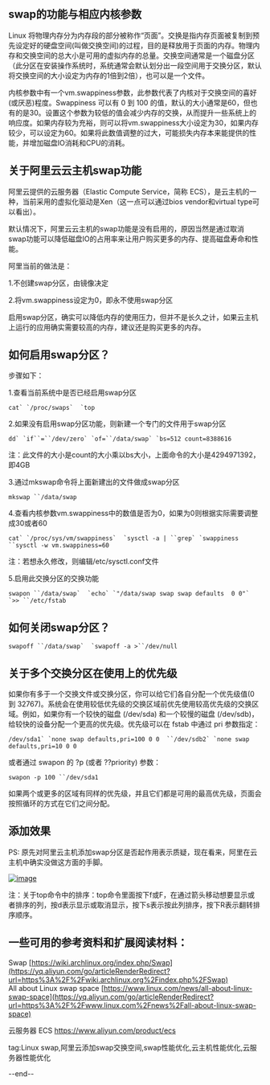 ## **swap的功能与相应内核参数**

Linux 将物理内存分为内存段的部分被称作“页面”。交换是指内存页面被复制到预先设定好的硬盘空间(叫做交换空间)的过程，目的是释放用于页面的内存。物理内存和交换空间的总大小是可用的虚拟内存的总量。交换空间通常是一个磁盘分区（此分区在安装操作系统时，系统通常会默认划分出一段空间用于交换分区，默认将交换空间的大小设定为内存的1倍到2倍），也可以是一个文件。

内核参数中有一个vm.swappiness参数，此参数代表了内核对于交换空间的喜好(或厌恶)程度。Swappiness 可以有 0 到 100 的值，默认的大小通常是60，但也有的是30。设置这个参数为较低的值会减少内存的交换，从而提升一些系统上的响应度。如果内存较为充裕，则可以将vm.swappiness大小设定为30，如果内存较少，可以设定为60。如果将此数值调整的过大，可能损失内存本来能提供的性能，并增加磁盘IO消耗和CPU的消耗。

## **关于阿里云云主机swap功能**

阿里云提供的云服务器（Elastic Compute Service，简称 ECS），是云主机的一种，当前采用的虚拟化驱动是Xen（这一点可以通过bios vendor和virtual type可以看出）。

默认情况下，阿里云云主机的swap功能是没有启用的，原因当然是通过取消swap功能可以降低磁盘IO的占用率来让用户购买更多的内存、提高磁盘寿命和性能。

阿里当前的做法是：

1.不创建swap分区，由镜像决定

2.将vm.swappiness设定为0，即永不使用swap分区

启用swap分区，确实可以降低内存的使用压力，但并不是长久之计，如果云主机上运行的应用确实需要较高的内存，建议还是购买更多的内存。

## **如何启用swap分区？**

步骤如下：

1.查看当前系统中是否已经启用swap分区

```shell
cat` `/proc/swaps`  `top
```

2.如果没有启用swap分区功能，则新建一个专门的文件用于swap分区

```shell
dd` `if``=``/dev/zero` `of=``/data/swap` `bs=512 count=8388616
```

注：此文件的大小是count的大小乘以bs大小，上面命令的大小是4294971392，即4GB

3.通过mkswap命令将上面新建出的文件做成swap分区

```shell
mkswap ``/data/swap
```

4.查看内核参数vm.swappiness中的数值是否为0，如果为0则根据实际需要调整成30或者60

```shell
cat` `/proc/sys/vm/swappiness`  `sysctl -a | ``grep` `swappiness  ``sysctl -w vm.swappiness=60
```

注：若想永久修改，则编辑/etc/sysctl.conf文件

5.启用此交换分区的交换功能

```shell
swapon ``/data/swap`  `echo` `"/data/swap swap swap defaults  0 0"` `>> ``/etc/fstab
```

## **如何关闭swap分区？**

```shell
swapoff ``/data/swap`  `swapoff -a >``/dev/null
```

## **关于多个交换分区在使用上的优先级**   

如果你有多于一个交换文件或交换分区，你可以给它们各自分配一个优先级值(0 到 32767)。系统会在使用较低优先级的交换区域前优先使用较高优先级的交换区域。例如，如果你有一个较快的磁盘 (/dev/sda) 和一个较慢的磁盘 (/dev/sdb)，给较快的设备分配一个更高的优先级。优先级可以在 fstab 中通过 pri 参数指定：   

```shell
/dev/sda1` `none swap defaults,pri=100 0 0  ``/dev/sdb2` `none swap defaults,pri=10 0 0
```

或者通过 swapon 的 ?p (或者 ??priority) 参数：   

```shell
swapon -p 100 ``/dev/sda1
```

如果两个或更多的区域有同样的优先级，并且它们都是可用的最高优先级，页面会按照循环的方式在它们之间分配。

## **添加效果**

PS: 原先对阿里云主机添加swap分区是否起作用表示质疑，现在看来，阿里在云主机中确实没做这方面的手脚。

[![image](http://s3.51cto.com/wyfs02/M01/7E/E7/wKiom1cMbsLQCaMLAAB1XeqCGrI292.png)](https://yq.aliyun.com/go/articleRenderRedirect?spm=a2c4e.11153940.0.0.1810a64dOxbVNB&url=http%3A%2F%2Fs3.51cto.com%2Fwyfs02%2FM01%2F7E%2FE7%2FwKiom1cMbsLynelyAAByUXblfHk649.png)

注：关于top命令中的排序：top命令里面按下f或F，在通过箭头移动想要显示或者排序的列，按d表示显示或取消显示，按下s表示按此列排序，按下R表示翻转排序顺序。

## **一些可用的参考资料和扩展阅读材料：**

Swap [https://wiki.archlinux.org/index.php/Swap](https://yq.aliyun.com/go/articleRenderRedirect?url=https%3A%2F%2Fwiki.archlinux.org%2Findex.php%2FSwap)   
All about Linux swap space [https://www.linux.com/news/all-about-linux-swap-space](https://yq.aliyun.com/go/articleRenderRedirect?url=https%3A%2F%2Fwww.linux.com%2Fnews%2Fall-about-linux-swap-space)

云服务器 ECS https://www.aliyun.com/product/ecs

tag:Linux swap,阿里云添加swap交换空间,swap性能优化,云主机性能优化,云服务器性能优化

--end--

